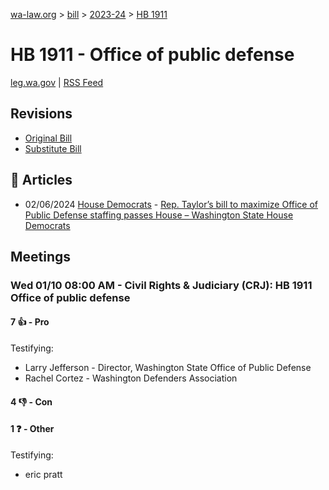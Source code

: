 [wa-law.org](/) > [bill](/bill/) > [2023-24](/bill/2023-24/) > [HB 1911](/bill/2023-24/hb/1911/)

# HB 1911 - Office of public defense
[leg.wa.gov](https://app.leg.wa.gov/billsummary?BillNumber=1911&Year=2023&Initiative=false) | [RSS Feed](./rss.xml)

## Revisions
* [Original Bill](1/)
* [Substitute Bill](S/)

## 📰 Articles
* 02/06/2024 [House Democrats](/org/house_democrats/) - [Rep. Taylor’s bill to maximize Office of Public Defense staffing passes House – Washington State House Democrats](https://housedemocrats.wa.gov/blog/2024/02/06/rep-taylors-bill-to-maximize-office-of-public-defense-staffing-passes-house/#:~:text=House%20Bill%201911)

## Meetings
### Wed 01/10 08:00 AM - Civil Rights & Judiciary (CRJ): HB 1911 Office of public defense
#### 7 👍 - Pro
Testifying:
* Larry Jefferson - Director, Washington State Office of Public Defense
* Rachel Cortez - Washington Defenders Association

#### 4 👎 - Con

#### 1 ❓ - Other
Testifying:
* eric pratt
